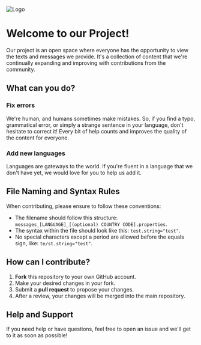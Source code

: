 ![Logo](https://cdn.discordapp.com/attachments/1130166478692425901/1130331540589662228/pixel_world-011.png)

# Welcome to our Project!

Our project is an open space where everyone has the opportunity to view the texts and messages we provide. It's a collection of content that we're continually expanding and improving with contributions from the community.

## What can you do?

### Fix errors

We're human, and humans sometimes make mistakes. So, if you find a typo, grammatical error, or simply a strange sentence in your language, don't hesitate to correct it! Every bit of help counts and improves the quality of the content for everyone.

### Add new languages

Languages are gateways to the world. If you're fluent in a language that we don't have yet, we would love for you to help us add it.

## File Naming and Syntax Rules

When contributing, please ensure to follow these conventions:

- The filename should follow this structure: `messages_[LANGUAGE]_[(optional) COUNTRY CODE].properties`.
- The syntax within the file should look like this: `test.string="test"`.
- No special characters except a period are allowed before the equals sign, like: `te/st.string="test"`.

## How can I contribute?

1. **Fork** this repository to your own GitHub account.
2. Make your desired changes in your fork.
3. Submit a **pull request** to propose your changes.
4. After a review, your changes will be merged into the main repository.

## Help and Support

If you need help or have questions, feel free to open an issue and we'll get to it as soon as possible!
